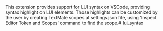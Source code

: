 This extension provides support for LUI syntax on VSCode, providing syntax highlight on LUI elements.
Those highlights can be customized by the user by creating TextMate scopes at settings.json file, using 'Inspect Editor Token and Scopes' command to find the scope.#   l u i _ s y n t a x  
 